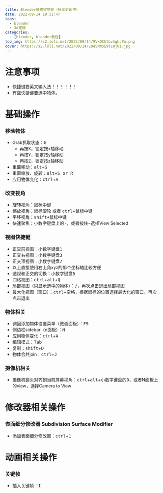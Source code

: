 ```yaml
---
title: Blender快捷键整理（持续更新中）
date: 2022-09-14 19:32:47
tags: 
  - blender
  - 3d建模
categories:
  - [blender, blender教程]
top_img: https://s2.loli.net/2022/09/14/9VxOCUtbv5gLcPu.png
cover: https://s2.loli.net/2022/09/14/2DeSNmsE9tLWjOI.jpg
---
```


# 注意事项
* 快捷键要英文输入法！！！！！！
* 有些快捷键要选中物体。

# 基础操作

### 移动物体
* Grab抓取状态：<kbd>G</kbd>
    - 再按<kbd>X</kbd>，锁定按x轴移动
    - 再按<kbd>Y</kbd>，锁定按y轴移动
    - 再按<kbd>Z</kbd>，锁定按z轴移动
* 重置移动：<kbd>alt</kbd>+<kbd>G</kbd>
* 重置缩放、旋转：<kbd>alt</kbd>+<kbd>S or R</kbd>
* 应用物体变化：<kbd>ctrl</kbd>+<kbd>A</kbd>

### 改变视角
* 旋转视角：<kbd>鼠标中键</kbd>
* 缩放视角：<kbd>鼠标滚轮</kbd> 或者 <kbd>ctrl</kbd>+<kbd>鼠标中键</kbd>
* 平移视角：<kbd>shift+鼠标中键</kbd>
* 快速聚焦：小数字键盘上的<kbd>·</kbd>，或者按住<kbd>~</kbd>选择View Selected

### 视图快捷键
* 正交前视图：小数字键盘<kbd>1</kbd>
* 正交右视图：小数字键盘<kbd>3</kbd>
* 正交顶视图：小数字键盘<kbd>7</kbd>
* 以上直接使用右上角xyz的那个坐标轴比较方便
* 透视和正交的切换：小数字键盘<kbd>5</kbd>
* 四格视图：<kbd>ctrl</kbd>+<kbd>alt</kbd>+<kbd>Q</kbd>
* 局部视图（只显示选中的物体）：<kbd>/</kbd>，再次点击退出局部视图
* 最大化视图（窗口）：<kbd>ctrl</kbd>+<kbd>空格</kbd>，根据鼠标的位置选择最大化的窗口，再次点击退出

### 物体相关
* 调回添加物体设置菜单（微调面板）：<kbd>F9</kbd>
* 侧边栏sidebar（n面板）：<kbd>N</kbd>
* 应用物体变化：<kbd>ctrl</kbd>+<kbd>A</kbd>
* 编辑模式：<kbd>Tab</kbd>
* 复制：<kbd>shift</kbd>+<kbd>D</kbd>
* 物体合并join：<kbd>ctrl</kbd>+<kbd>J</kbd>

### 摄像机相关
* 摄像机镜头对齐到当前屏幕视角：<kbd>ctrl</kbd>+<kbd>alt</kbd>+小数字键盘的<kbd>0</kbd>，或者N面板上的view，选择Camera to View


# 修改器相关操作

### 表面细分修改器 Subdivision Surface Modifier
* 添加表面细分修改器：<kbd>ctrl</kbd>+<kbd>1</kbd>

# 动画相关操作

### 关键帧
* 插入关键帧：<kbd>I</kbd>